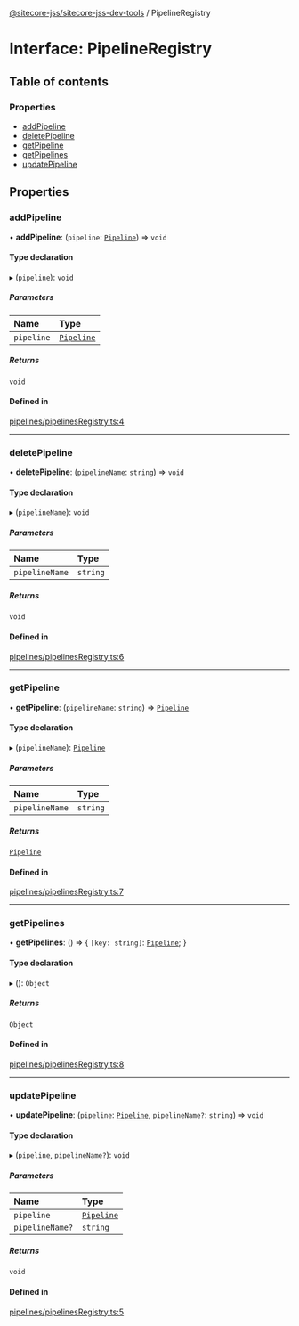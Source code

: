 [@sitecore-jss/sitecore-jss-dev-tools](../README.md) / PipelineRegistry

# Interface: PipelineRegistry

## Table of contents

### Properties

- [addPipeline](PipelineRegistry.md#addpipeline)
- [deletePipeline](PipelineRegistry.md#deletepipeline)
- [getPipeline](PipelineRegistry.md#getpipeline)
- [getPipelines](PipelineRegistry.md#getpipelines)
- [updatePipeline](PipelineRegistry.md#updatepipeline)

## Properties

### addPipeline

• **addPipeline**: (`pipeline`: [`Pipeline`](Pipeline.md)) => `void`

#### Type declaration

▸ (`pipeline`): `void`

##### Parameters

| Name       | Type                      |
| :--------- | :------------------------ |
| `pipeline` | [`Pipeline`](Pipeline.md) |

##### Returns

`void`

#### Defined in

[pipelines/pipelinesRegistry.ts:4](https://github.com/Sitecore/jss/blob/cf1ffc37b/packages/sitecore-jss-dev-tools/src/pipelines/pipelinesRegistry.ts#L4)

---

### deletePipeline

• **deletePipeline**: (`pipelineName`: `string`) => `void`

#### Type declaration

▸ (`pipelineName`): `void`

##### Parameters

| Name           | Type     |
| :------------- | :------- |
| `pipelineName` | `string` |

##### Returns

`void`

#### Defined in

[pipelines/pipelinesRegistry.ts:6](https://github.com/Sitecore/jss/blob/cf1ffc37b/packages/sitecore-jss-dev-tools/src/pipelines/pipelinesRegistry.ts#L6)

---

### getPipeline

• **getPipeline**: (`pipelineName`: `string`) => [`Pipeline`](Pipeline.md)

#### Type declaration

▸ (`pipelineName`): [`Pipeline`](Pipeline.md)

##### Parameters

| Name           | Type     |
| :------------- | :------- |
| `pipelineName` | `string` |

##### Returns

[`Pipeline`](Pipeline.md)

#### Defined in

[pipelines/pipelinesRegistry.ts:7](https://github.com/Sitecore/jss/blob/cf1ffc37b/packages/sitecore-jss-dev-tools/src/pipelines/pipelinesRegistry.ts#L7)

---

### getPipelines

• **getPipelines**: () => { `[key: string]`: [`Pipeline`](Pipeline.md); }

#### Type declaration

▸ (): `Object`

##### Returns

`Object`

#### Defined in

[pipelines/pipelinesRegistry.ts:8](https://github.com/Sitecore/jss/blob/cf1ffc37b/packages/sitecore-jss-dev-tools/src/pipelines/pipelinesRegistry.ts#L8)

---

### updatePipeline

• **updatePipeline**: (`pipeline`: [`Pipeline`](Pipeline.md), `pipelineName?`: `string`) => `void`

#### Type declaration

▸ (`pipeline`, `pipelineName?`): `void`

##### Parameters

| Name            | Type                      |
| :-------------- | :------------------------ |
| `pipeline`      | [`Pipeline`](Pipeline.md) |
| `pipelineName?` | `string`                  |

##### Returns

`void`

#### Defined in

[pipelines/pipelinesRegistry.ts:5](https://github.com/Sitecore/jss/blob/cf1ffc37b/packages/sitecore-jss-dev-tools/src/pipelines/pipelinesRegistry.ts#L5)
